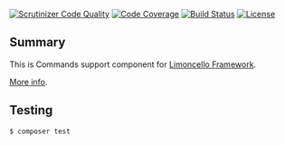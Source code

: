 [![Scrutinizer Code Quality](https://scrutinizer-ci.com/g/limoncello-php-dist/commands/badges/quality-score.png?b=master)](https://scrutinizer-ci.com/g/limoncello-php-dist/commands/?branch=master)
[![Code Coverage](https://scrutinizer-ci.com/g/limoncello-php-dist/commands/badges/coverage.png?b=master)](https://scrutinizer-ci.com/g/limoncello-php-dist/commands/?branch=master)
[![Build Status](https://travis-ci.org/limoncello-php-dist/commands.svg?branch=master)](https://travis-ci.org/limoncello-php-dist/commands)
[![License](https://img.shields.io/packagist/l/limoncello-php/commands.svg)](https://packagist.org/packages/limoncello-php/commands)

## Summary

This is Commands support component for [Limoncello Framework](https://github.com/limoncello-php/framework).

[More info](https://github.com/limoncello-php/framework).

## Testing

```bash
$ composer test
```
